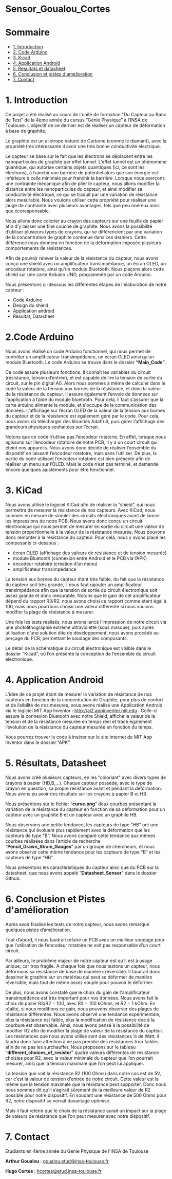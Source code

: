 # Sensor_Goualou_Cortes

# Sommaire

<!-- TOC depthFrom:2 -->
  - [1. Introduction](#1-Introduction)
  - [2. Code Arduino](#2-Code-Arduino)
  - [3. Kicad](#3-kicad)
  - [4. Application Android](#4-Application-Android)
  - [5. Resultats et datasheet](#5-Resultats-et-datasheet)
  - [6. Conclusion et pistes d'amelioration](#6-Conclusion-et-pistes-d'amelioration)
  - [7. Contact](#7-Contact)
<!-- /TOC -->

# 1. Introduction
Ce projet a été réalisé au cours de l'unité de formation "Du Capteur au Banc de Test" de la 4ème année du cursus “Génie Physique” à l’INSA de Toulouse.  L'objectif de ce dernier est de réaliser un capteur de déformation à base de graphite. 

Le graphite est un allotrope naturel de Carbone (comme le diamant), avec la propriété très intéressante d’avoir une très bonne conductivité électrique.

Le capteur se base sur le fait que les électrons se déplacent entre les nanoparticules de graphite par effet tunnel. L’effet tunnel est un phénomène quantique, qui autorise certains objets quantiques (ici, ce sont les électrons), à franchir une barrière de potentiel alors que son énergie est inférieure à celle minimale pour franchir la barrière.
Lorsque nous exerçons une contrainte mécanique afin de plier le capteur, nous allons modifier la distance entre les nanoparticules du capteur, et ainsi modifier sa conductivité électrique, ce qui se traduit par une variation de résistance alors mesurable. Nous voulons utiliser cette propriété pour réaliser une jauge de contrainte avec plusieurs avantages, tels que peu onéreux ainsi que écoresponsable.

Nous allons donc colorier au crayon des capteurs sur une feuille de papier afin d'y laisser une fine couche de graphite. Nous avons la possibilité d’utiliser plusieurs types de crayons, qui se différencient par une variation de la concentration de graphite contenue dans ces derniers. Cette différence nous donnera en fonction de la déformation imposée plusieurs comportements de résistances.  

Afin de pouvoir relever la valeur de la résistance du capteur, nous avons conçu une shield avec un amplificateur transimpédance, un écran OLED, un encodeur rotatoire, ainsi qu'un module Bluetooth. Nous plaçons alors cette shield sur une carte Arduino UNO, programmée par un code Arduino.

Nous présentons ci-dessous les différentes étapes de l'élaboration de notre capteur :
- Code Arduino
- Design du shield
- Application android
- Résultat, Datasheet

# 2.Code Arduino
Nous avons réalisé un code Arduino fonctionnel, qui nous permet de contrôler un amplificateur transimpédance, un écran OLED ainsi qu’un module Bluetooth. Le code Arduino se trouve dans le dossier **“Main_Code”**.

Ce code assure plusieurs fonctions.
Il connaît les variables du circuit (résistance, tension d’entrée), et est capable de lire la tension de sortie du circuit, sur le pin digital A0. Alors nous sommes à même de calculer dans le code la valeur de la tension aux bornes de la résistance, et donc la valeur de la résistance du capteur.
Il assure également l’envoie de données sur l'application à l’aide du module bluetooth. Pour cela, il faut s’assurer que la carte arduino alimente le module,  et s'occupe de la communication des données.
L’affichage sur l’écran OLED de la valeur de la tension aux bornes du capteur et de la résistance est également géré par le code. Pour cela, nous avons dû télécharger des librairies Adafruit, puis gérer l’affichage des grandeurs physiques souhaitées sur l’écran.


Notons que ce code n’utilise pas l’encodeur rotatoire. En effet, lorsque nous agissons sur l’encodeur rotatoire de notre PCB, il y a un court circuit qui éteint nos appareils. Nous avons donc décidé de réaliser l’ensemble du dispositif en laissant l’encodeur rotatoire, mais sans l’utiliser.
De plus, la partie du code utilisant l’encodeur rotatoire est bien présente afin de réaliser un menu sur l’OLED. Mais le code n’est pas terminé, et demande encore quelques ajustements pour être fonctionnel.


# 3. KiCad
Nous avons utilisé le logiciel KiCad afin de réaliser la “shield”, qui nous permettra de mesurer la résistance de nos capteurs. Avec KiCad, nous sommes en mesure de simuler des circuits électroniques avant de lancer les impressions de notre PCB. 
Nous avons donc conçu un circuit électronique qui nous permet de mesurer en sortie du circuit une valeur de tension proportionnelle à la valeur de la résistance mesurée. Nous pouvons donc remonter à la résistance du capteur. Pour celà, nous y avons placé les composants ci-dessous : 

- écran OLED (affichage des valeurs de résistance et de tension mesurée)
- module Bluetooth (connexion entre Android et le PCB via l’APK)
- encodeur rotatoire (création d’un menu)
- amplificateur transimpédance

La tension aux bornes du capteur étant très faible, du fait que la résistance du capteur soit très grande, il nous faut rajouter un amplificateur transimpédance afin que la tension de sortie du circuit électronique soit assez grande et donc mesurable.
Notons que le gain de cet amplificateur dépend du rapport R3/R2, nous avons choisi ce rapport comme étant égal à 100, mais nous pourrions choisir une valeur différente si nous voulons modifier la plage de résistance à mesurer.


Une fois les tests réalisés, nous avons lancé l’impression de notre circuit via une photolithographie extrême ultraviolette (sous masque), puis après utilisation d’une solution dite de développement, nous avons procédé au perçage du PCB, permettant le soudage des composants.

Le détail de la schématique du circuit électronique est visible dans le dossier “Kicad”, où l’on présente la conception de l’ensemble du circuit électronique.

# 4. Application Android
L’idée de ce projet étant de mesurer la variation de résistance de nos capteurs en fonction de la concentration de Graphite, pour plus de confort et de lisibilité de nos mesures, nous avons réalisé une Application Android via le logiciel MIT App Inventor : http://ai2.appinventor.mit.edu . 
Celle-ci assure la connexion Bluetooth avec notre Shield, affiche la valeur de la tension et de la résistance mesurée en temps réel et trace également l’évolution de la résistance du capteur mesurée en fonction du temps. 

Vous pourrez trouver le code à insérer sur le site internet de MIT App Inventor dans le dossier “APK”.

# 5. Résultats, Datasheet

Nous avons créé plusieurs capteurs, en les "coloriant" avec divers types de crayons à papier (HB,B,...). Chaque capteur possède, avec le type de crayon en question, sa propre résistance avant et pendant la déformation. Nous avons pu avoir des résultats sur les crayons à papier B et HB.

Nous présentons sur le fichier “**curve.png**” deux courbes présentant la variation de la résistance du capteur en fonction de sa déformation pour un capteur avec un graphite B et un capteur avec un graphite HB.

Nous observons une petite tendance, les capteurs de type “HB” ont une résistance qui évoluent plus rapidement avec la déformation que les capteurs de type “B”.
Nous avons comparé cette tendance aux mêmes courbes réalisées dans l’article de recherche “**Pencil_Drawn_Strain_Gauges**” par un groupe de chercheurs, et nous avons observé cette même tendance pour les capteurs de type “B” et les capteurs de type “HB”.

Nous présentons les caractéristiques du capteur ainsi que du PCB sur la datasheet, que nous avons appelé “**Datasheet_Sensor**” dans le dossier Github.

# 6. Conclusion et Pistes d'amélioration

Après avoir finalisé les tests de notre capteur, nous avons remarqué quelques pistes d’amélioration.

Tout d’abord, il nous faudrait refaire un PCB avec un meilleur soudage pour que l’utilisation de l’encodeur rotatoire ne soit pas responsable d’un court circuit. 

Par ailleurs, le problème majeur de notre capteur est qu’il est à usage unique, car trop fragile. A chaque fois que nous testons un capteur, nous déformons sa résistance de base de manière irréversible. Il faudrait donc dessiner le graphite sur un matériau  qui peut se déformer de manière réversible, mais tout de même assez souple pour pouvoir le déformer.

De plus, nous avons constaté que le choix du gain de l'amplificateur transimpédance est très important pour nos données. Nous avons fait le choix de poser R3/R2 = 100, avec R3 = 100 kOhms, et R2 = 1 kOhm. En réalité, si nous modifions ce gain, nous pouvons observer des plages de résistance différentes. Nous avons observé une tendance expérimentale, plus la résistance est faible, plus la modification de résistance due à la courbure est observable. Ainsi, nous avons pensé à la possibilité de modifier R2 afin de modifier la plage de valeur de la résistance du capteur.
Les résistances que nous avons utilisé sont des résistances ¼ de Watt, il faudra donc faire attention à ne pas prendre des résistances trop faibles afin de ne pas les surchauffer. Nous proposons sur le tableau “**different_choices_of_resistor**” quatre valeurs différentes de résistance choisies pour R2, avec la valeur minimale du capteur que l’on pourrait mesurer, ainsi que la tension maximale que l’on peut lui appliquer.

La tension que voit la résistance R2 (100 Ohms) dans notre cas est de 5V, car c’est la valeur de tension d’entrée de notre circuit. Cette valeur est la même que la tension maximale que la résistance peut supporter. Donc nous nous sommes dit qu’il s’agirait sûrement de la meilleure valeur de R2 possible pour notre dispositif. En soudant une résistance de 500 Ohms pour R2, notre dispositif se verrait davantage optimisé.

Mais il faut retenir que le choix de la résistance aurait un impact sur la plage de valeurs de résistance que l’on peut mesurer avec notre dispositif.

# 7. Contact

Etudiants en 4ème année du Génie Physique de l'INSA de Toulouse

**Arthur Goualou** : goualou.etud@insa-toulouse.fr

**Hugo Cortes** : hcortes@etud.insa-toulouse.fr